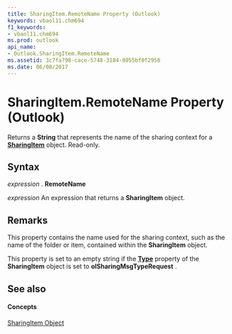 ```yaml
---
title: SharingItem.RemoteName Property (Outlook)
keywords: vbaol11.chm694
f1_keywords:
- vbaol11.chm694
ms.prod: outlook
api_name:
- Outlook.SharingItem.RemoteName
ms.assetid: 3c7fa798-cace-5748-3184-8055bf0f2958
ms.date: 06/08/2017
---
```



# SharingItem.RemoteName Property (Outlook)

Returns a  **String** that represents the name of the sharing context for a **[SharingItem](Outlook.SharingItem.md)** object. Read-only.


## Syntax

 _expression_ . **RemoteName**

 _expression_ An expression that returns a **SharingItem** object.


## Remarks

This property contains the name used for the sharing context, such as the name of the folder or item, contained within the  **SharingItem** object.

This property is set to an empty string if the  **[Type](Outlook.SharingItem.Type.md)** property of the **SharingItem** object is set to **olSharingMsgTypeRequest** .


## See also


#### Concepts


[SharingItem Object](Outlook.SharingItem.md)

